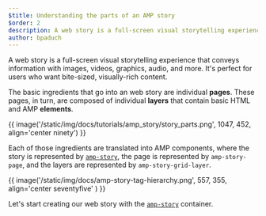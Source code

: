 ```yaml
---
$title: Understanding the parts of an AMP story
$order: 2
description: A web story is a full-screen visual storytelling experience that conveys information with images, videos, graphics, audio, and more. It's perfect for users ...
author: bpaduch
---
```


A web story is a full-screen visual storytelling experience that conveys information with images, videos, graphics, audio, and more. It's perfect for users who want bite-sized, visually-rich content.  

The basic ingredients that go into an web story are individual **pages**. These pages, in turn, are composed of individual **layers** that contain basic HTML and AMP **elements**.

{{ image('/static/img/docs/tutorials/amp_story/story_parts.png', 1047, 452, align='center ninety') }}

Each of those ingredients are translated into AMP components, where the story is represented by [`amp-story`](../../../../documentation/components/reference/amp-story.md), the page is represented by `amp-story-page`, and the layers are represented by `amp-story-grid-layer`.

{{ image('/static/img/docs/amp-story-tag-hierarchy.png', 557, 355, align='center seventyfive' ) }}

Let's start creating our web story with the [`amp-story`](../../../../documentation/components/reference/amp-story.md) container.
